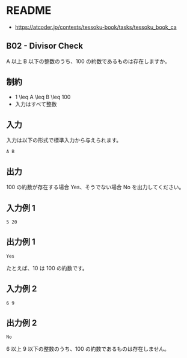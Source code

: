 # README
- <https://atcoder.jp/contests/tessoku-book/tasks/tessoku_book_ca>
## B02 - Divisor Check
A 以上 B 以下の整数のうち、100 の約数であるものは存在しますか。
## 制約
* 1 \leq A \leq B \leq 100
* 入力はすべて整数
## 入力
入力は以下の形式で標準入力から与えられます。

```
A B
```
## 出力
100 の約数が存在する場合 Yes、そうでない場合 No を出力してください。
## 入力例 1
```
5 20
```
## 出力例 1
```
Yes
```

たとえば、10 は 100 の約数です。
## 入力例 2
```
6 9
```
## 出力例 2
```
No
```

6 以上 9 以下の整数のうち、100 の約数であるものは存在しません。
